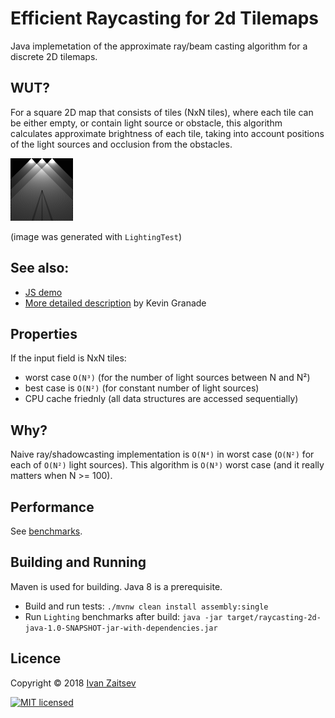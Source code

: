 Efficient Raycasting for 2d Tilemaps
====================================

Java implemetation of the approximate ray/beam casting algorithm
for a discrete 2D tilemaps.


WUT?
----

For a square 2D map that consists of tiles (NxN tiles), where
each tile can be either empty, or contain light source or obstacle,
this algorithm calculates approximate brightness of each tile,
taking into account positions of the light sources
and occlusion from the obstacles.

![result.png](result.png)

(image was generated with `LightingTest`)


See also:
---------


* [JS demo](https://s3-us-west-1.amazonaws.com/plumbus.project/demo/2d-raycasting/index.html)
* [More detailed description](https://github.com/CleverRaven/Cataclysm-DDA/issues/23996#issue-331403618) by Kevin Granade

Properties
----------

If the input field is NxN tiles:

* worst case `O(N³)` (for the number of light sources between N and N²)
* best case is `O(N²)` (for constant number of light sources)
* CPU cache friednly (all data structures are accessed sequentially)


Why?
----

Naive ray/shadowcasting implementation is `O(N⁴)` in worst case
(`O(N²)` for each of `O(N²)` light sources).
This algorithm is  `O(N³)` worst case  (and it really matters when N >= 100).

Performance
-----------

See [benchmarks](benchmarks.md).

Building and Running
--------------------

Maven is used for building. Java 8 is a prerequisite.

* Build and run tests: `./mvnw clean install assembly:single`
* Run `Lighting` benchmarks after build: `java -jar target/raycasting-2d-java-1.0-SNAPSHOT-jar-with-dependencies.jar`


Licence
-------

Copyright © 2018 [Ivan Zaitsev](https://github.com/Aivean/)

[![MIT licensed](https://img.shields.io/badge/license-MIT-blue.svg)](https://github.com/Aivean/efficient-2d-raycasting/blob/master/LICENSE)